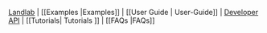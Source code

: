 [Landlab](http://landlab.github.io) | 
[[Examples |Examples]] |
[[User Guide | User-Guide]] |
[Developer API](http://landlab.readthedocs.org/en/latest/#developer-documentation) |
[[Tutorials| Tutorials ]] |
[[FAQs |FAQs]] 

